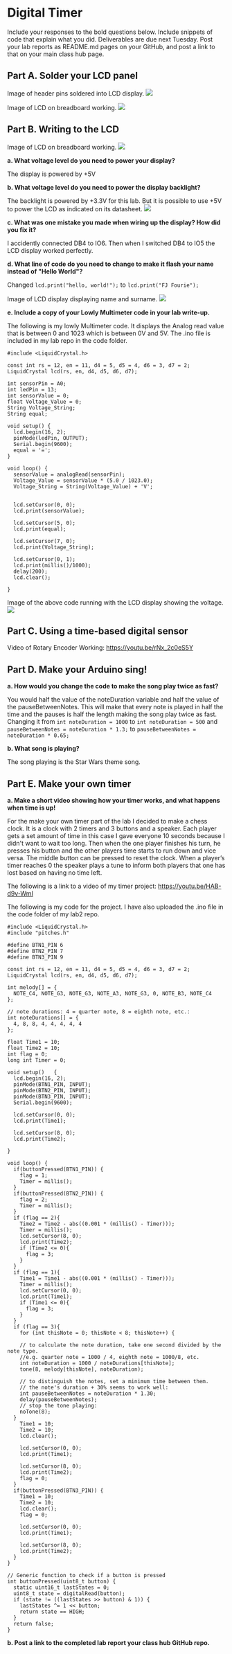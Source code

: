 # Digital Timer
 
Include your responses to the bold questions below. Include snippets of code that explain what you did. Deliverables are due next Tuesday. Post your lab reports as README.md pages on your GitHub, and post a link to that on your main class hub page.

## Part A. Solder your LCD panel

Image of header pins soldered into LCD display.
![](Images/20190912_103815.jpg)


Image of LCD on breadboard working.
![](Images/20190912_103917.jpg)

## Part B. Writing to the LCD

Image of LCD on breadboard working.
![](Images/20190912_103917.jpg)
 
**a. What voltage level do you need to power your display?**

The display is powered by +5V

**b. What voltage level do you need to power the display backlight?**

The backlight is powered by +3.3V for this lab. But it is possible to use +5V to power the LCD as indicated on its datasheet.
![](Images/lcd_pinout.PNG)
   
**c. What was one mistake you made when wiring up the display? How did you fix it?**

I accidently connected DB4 to IO6. Then when I switched DB4 to IO5 the LCD display worked perfectly.

**d. What line of code do you need to change to make it flash your name instead of "Hello World"?**

Changed ```lcd.print("hello, world!");``` to ```lcd.print("FJ Fourie");```

Image of LCD display displaying name and surname.
![](Images/20190912_104123.jpg)
 
**e. Include a copy of your Lowly Multimeter code in your lab write-up.**

The following is my lowly Multimeter code. It displays the Analog read value that is between 0 and 1023 which is between 0V and 5V. The .ino file is included in my lab repo in the code folder.
```
#include <LiquidCrystal.h>

const int rs = 12, en = 11, d4 = 5, d5 = 4, d6 = 3, d7 = 2;
LiquidCrystal lcd(rs, en, d4, d5, d6, d7);

int sensorPin = A0;    
int ledPin = 13;      
int sensorValue = 0;
float Voltage_Value = 0;
String Voltage_String;
String equal;

void setup() {
  lcd.begin(16, 2);
  pinMode(ledPin, OUTPUT);
  Serial.begin(9600);
  equal = '=';
}

void loop() { 
  sensorValue = analogRead(sensorPin);
  Voltage_Value = sensorValue * (5.0 / 1023.0);
  Voltage_String = String(Voltage_Value) + 'V';
  
  
  lcd.setCursor(0, 0);
  lcd.print(sensorValue);

  lcd.setCursor(5, 0);
  lcd.print(equal);

  lcd.setCursor(7, 0);
  lcd.print(Voltage_String);
  
  lcd.setCursor(0, 1);
  lcd.print(millis()/1000);
  delay(200);
  lcd.clear();
  
}
```

Image of the above code running with the LCD display showing the voltage.
![](Images/20190913_094744.jpg)


## Part C. Using a time-based digital sensor

Video of Rotary Encoder Working: 
https://youtu.be/rNx_2c0eS5Y


## Part D. Make your Arduino sing!

**a. How would you change the code to make the song play twice as fast?**

You would half the value of the noteDuration variable and half the value of the pauseBetweenNotes. This will make that every note is played in half the time and the pauses is half the length making the song play twice as fast. Changing it from ``` int noteDuration = 1000 ``` to ``` int noteDuration = 500 ``` and ``` pauseBetweenNotes = noteDuration * 1.3; ``` to ``` pauseBetweenNotes = noteDuration * 0.65; ```
 
**b. What song is playing?**

The song playing is the Star Wars theme song.


## Part E. Make your own timer

**a. Make a short video showing how your timer works, and what happens when time is up!**

For the make your own timer part of the lab I decided to make a chess clock. It is a clock with 2 timers and 3 buttons and a speaker. Each player gets a set amount of time in this case I gave everyone 10 seconds because I didn't want to wait too long. Then when the one player finishes his turn, he presses his button and the other players time starts to run down and vice versa. The middle button can be pressed to reset the clock. When a player’s timer reaches 0 the speaker plays a tune to inform both players that one has lost based on having no time left.

The following is a link to a video of my timer project: https://youtu.be/HAB-d9v-WmI

The following is my code for the project. I have also uploaded the .ino file in the code folder of my lab2 repo.
```
#include <LiquidCrystal.h>
#include "pitches.h"

#define BTN1_PIN 6
#define BTN2_PIN 7
#define BTN3_PIN 9

const int rs = 12, en = 11, d4 = 5, d5 = 4, d6 = 3, d7 = 2;
LiquidCrystal lcd(rs, en, d4, d5, d6, d7);

int melody[] = {
  NOTE_C4, NOTE_G3, NOTE_G3, NOTE_A3, NOTE_G3, 0, NOTE_B3, NOTE_C4
};

// note durations: 4 = quarter note, 8 = eighth note, etc.:
int noteDurations[] = {
  4, 8, 8, 4, 4, 4, 4, 4
};

float Time1 = 10;
float Time2 = 10;
int flag = 0;
long int Timer = 0;

void setup()   {
  lcd.begin(16, 2);     
  pinMode(BTN1_PIN, INPUT);
  pinMode(BTN2_PIN, INPUT); 
  pinMode(BTN3_PIN, INPUT);  
  Serial.begin(9600);

  lcd.setCursor(0, 0);
  lcd.print(Time1);

  lcd.setCursor(8, 0);
  lcd.print(Time2);
  
}

void loop() {
  if(buttonPressed(BTN1_PIN)) {
    flag = 1;
    Timer = millis();
  }
  if(buttonPressed(BTN2_PIN)) {
    flag = 2;
    Timer = millis();
  }
  if (flag == 2){
    Time2 = Time2 - abs((0.001 * (millis() - Timer)));
    Timer = millis();
    lcd.setCursor(8, 0);
    lcd.print(Time2);
    if (Time2 <= 0){
      flag = 3;
    }
  }
  if (flag == 1){
    Time1 = Time1 - abs((0.001 * (millis() - Timer)));
    Timer = millis();
    lcd.setCursor(0, 0);
    lcd.print(Time1);
    if (Time1 <= 0){
      flag = 3;
    }
  }
  if (flag == 3){
    for (int thisNote = 0; thisNote < 8; thisNote++) {

    // to calculate the note duration, take one second divided by the note type.
    //e.g. quarter note = 1000 / 4, eighth note = 1000/8, etc.
    int noteDuration = 1000 / noteDurations[thisNote];
    tone(8, melody[thisNote], noteDuration);

    // to distinguish the notes, set a minimum time between them.
    // the note's duration + 30% seems to work well:
    int pauseBetweenNotes = noteDuration * 1.30;
    delay(pauseBetweenNotes);
    // stop the tone playing:
    noTone(8);
  }
    Time1 = 10;
    Time2 = 10;
    lcd.clear();
    
    lcd.setCursor(0, 0);
    lcd.print(Time1);

    lcd.setCursor(8, 0);
    lcd.print(Time2);
    flag = 0;
  }
  if(buttonPressed(BTN3_PIN)) {
    Time1 = 10;
    Time2 = 10;
    lcd.clear();
    flag = 0;
    
    lcd.setCursor(0, 0);
    lcd.print(Time1);

    lcd.setCursor(8, 0);
    lcd.print(Time2);
  }
}

// Generic function to check if a button is pressed
int buttonPressed(uint8_t button) {
  static uint16_t lastStates = 0;
  uint8_t state = digitalRead(button);
  if (state != ((lastStates >> button) & 1)) {
    lastStates ^= 1 << button;
    return state == HIGH;
  }
  return false;
}
```


**b. Post a link to the completed lab report your class hub GitHub repo.**
